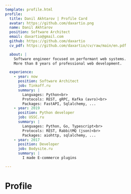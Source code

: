 ```yaml
---
template: profile.html
profile:
  title: Danil Akhtarov | Profile Card
  avatar: https://github.com/daxartio.png
  name: Danil Akhtarov
  position: Software Architect
  email: daxartio@gmail.com
  github: https://github.com/daxartio
  cv_pdf: https://github.com/daxartio/cv/raw/main/en.pdf

  about: |
    Software engineer focused on performant web systems.
    More than 8 years of professional web development.

  experience:
    - year: now
      position: Software Architect
      job: Tinkoff.ru
      summary: |
        Languages: Python<br>
        Protocols: REST, gRPC, Kafka (avro)<br>
        Packages: FastAPI, Sqlalchemy, ...
    - year: 2019
      position: Python developer
      job: USSC.ru
      summary: |
        Languages: Python, Go, Typescript<br>
        Protocols: REST, RabbitMQ (json)<br>
        Packages: aiohttp, sqlalchemy, ...
    - year: 2017
      position: Developer
      job: Bodysite.ru
      summary: |
        I made E-commerce plugins

---
```


# Profile
